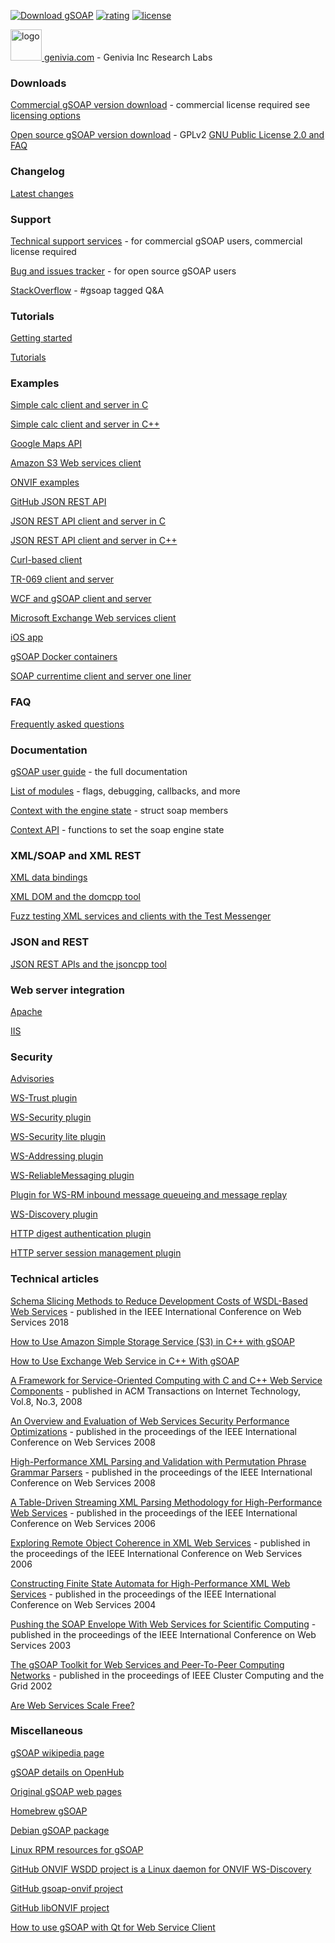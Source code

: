 <a style="vertical-align:top;" target="_blank" href="https://sourceforge.net/projects/gsoap2/files/latest/download" rel="nofollow"><img alt="Download gSOAP" src="https://img.shields.io/sourceforge/dm/gsoap2.svg"></a> <a style="vertical-align:top;" target="_blank" href="https://sourceforge.net/projects/gsoap2" rel="nofollow"><img alt="rating" src="https://img.shields.io/badge/rating-★★★★★-brightgreen.svg"></a> <a style="vertical-align:top;" href="#gsoap" rel="nofollow"><img alt="license" src="https://img.shields.io/badge/license-commercial%20or%20GPLv2-blue.svg"></a>

<a href="https://www.genivia.com" target="_blank"><img width="50px" height="50px" alt="logo" src="https://www.genivia.com/images/GeniviaLogo_icon.png"> genivia.com</a> - Genivia Inc Research Labs

### Downloads

[Commercial gSOAP version download](https://www.genivia.com/downloads.html) - commercial license required see [licensing options](https://www.genivia.com/products.html#gsoap)

[Open source gSOAP version download](https://sourceforge.net/projects/gsoap2/files/) - GPLv2 [GNU Public License 2.0 and FAQ](https://www.gnu.org/licenses/old-licenses/gpl-2.0-faq.en.html)

### Changelog

[Latest changes](https://www.genivia.com/changelog.html#latest)

### Support

[Technical support services](https://www.genivia.com/inquire/support.php) - for commercial gSOAP users, commercial license required

[Bug and issues tracker](http://sourceforge.net/p/gsoap2/bugs/) - for open source gSOAP users

[StackOverflow](http://stackoverflow.com/questions/tagged/gsoap) - #gsoap tagged Q&A

### Tutorials

[Getting started](https://www.genivia.com/dev.html)

[Tutorials](https://www.genivia.com/tutorials.html)

### Examples

[Simple calc client and server in C](https://www.genivia.com/examples/calc/index.html)

[Simple calc client and server in C++](https://www.genivia.com/examples/calc++/index.html)

[Google Maps API](https://www.genivia.com/examples/maps/index.html)

[Amazon S3 Web services client](https://www.genivia.com/examples/aws/index.html)

[ONVIF examples](https://www.genivia.com/examples/onvif/index.html)

[GitHub JSON REST API](https://www.genivia.com/examples/git/index.html)

[JSON REST API client and server in C](https://www.genivia.com/examples/json/index.html)

[JSON REST API client and server in C++](https://www.genivia.com/examples/json++/index.html)

[Curl-based client](https://www.genivia.com/examples/curl/index.html)

[TR-069 client and server](https://www.genivia.com/examples/tr069/index.html)

[WCF and gSOAP client and server](https://www.genivia.com/examples/wcf/index.html)

[Microsoft Exchange Web services client](https://www.genivia.com/examples/ews/index.html)

[iOS app](https://www.genivia.com/examples/ios/index.html)

[gSOAP Docker containers](https://www.genivia.com/examples/docker/index.html)

[SOAP currentime client and server one liner](https://www.genivia.com/examples/time/index.html)

### FAQ

[Frequently asked questions](https://www.genivia.com/resources.html)

### Documentation

[gSOAP user guide](https://www.genivia.com/doc/guide/html/index.html) - the full documentation

[List of modules](https://www.genivia.com/doc/guide/html/modules.html) - flags, debugging, callbacks, and more

[Context with the engine state](https://www.genivia.com/doc/guide/html/structsoap.html) - struct soap members

[Context API](https://www.genivia.com/doc/guide/html/group__group__context.html) - functions to set the soap engine state

### XML/SOAP and XML REST

[XML data bindings](https://www.genivia.com/doc/databinding/html/index.html)

[XML DOM and the domcpp tool](https://www.genivia.com/doc/dom/html/index.html)

[Fuzz testing XML services and clients with the Test Messenger](https://www.genivia.com/doc/testmsgr/html/index.html)

### JSON and REST

[JSON REST APIs and the jsoncpp tool](https://www.genivia.com/doc/xml-rpc-json/html/index.html)

### Web server integration

[Apache](https://www.genivia.com/doc/apache/html/index.html)

[IIS](https://www.genivia.com/doc/isapi/html/index.html)

### Security

[Advisories](https://www.genivia.com/advisory.html)

[WS-Trust plugin](https://www.genivia.com/doc/wst/html/index.html)

[WS-Security plugin](https://www.genivia.com/doc/wsse/html/wsse.html)

[WS-Security lite plugin](https://www.genivia.com/doc/wsse-lite/html/wsse.html)

[WS-Addressing plugin](https://www.genivia.com/doc/wsa/html/wsa_0.html)

[WS-ReliableMessaging plugin](https://www.genivia.com/doc/wsrm/html/wsrm_0.html)

[Plugin for WS-RM inbound message queueing and message replay](https://www.genivia.com/doc/wsrm/html/mq_0.html)

[WS-Discovery plugin](https://www.genivia.com/doc/wsdd/html/wsdd_0.html)

[HTTP digest authentication plugin](https://www.genivia.com/doc/httpda/html/httpda.html)

[HTTP server session management plugin](https://www.genivia.com/doc/sessions/html/index.html)

### Technical articles

[Schema Slicing Methods to Reduce Development Costs of WSDL-Based Web Services](https://www.genivia.com/slicing.html) - published in the IEEE International Conference on Web Services 2018

[How to Use Amazon Simple Storage Service (S3) in C++ with gSOAP](http://www.codeproject.com/Articles/1108296/How-to-Use-Amazon-Simple-Storage-Service-S-in-Cplu)

[How to Use Exchange Web Service in C++ With gSOAP](https://www.codeproject.com/Articles/1119224/How-to-Use-Exchange-Web-Service-in-Cplusplus-With)

[A Framework for Service-Oriented Computing with C and C++ Web Service Components](https://www.genivia.com/article8.html) - published in ACM Transactions on Internet Technology, Vol.8, No.3, 2008

[An Overview and Evaluation of Web Services Security Performance Optimizations](https://www.genivia.com/article7.html) - published in the proceedings of the IEEE International Conference on Web Services 2008

[High-Performance XML Parsing and Validation with Permutation Phrase Grammar Parsers](https://www.genivia.com/article6.html) - published in the proceedings of the IEEE International Conference on Web Services 2008

[A Table-Driven Streaming XML Parsing Methodology for High-Performance Web Services](https://www.genivia.com/article5.html) - published in the proceedings of the IEEE International Conference on Web Services 2006

[Exploring Remote Object Coherence in XML Web Services](https://www.genivia.com/article4.html) - published in the proceedings of the IEEE International Conference on Web Services 2006

[Constructing Finite State Automata for High-Performance XML Web Services](https://www.genivia.com/article3.html) - published in the proceedings of the IEEE International Conference on Web Services 2004

[Pushing the SOAP Envelope With Web Services for Scientific Computing](https://www.genivia.com/article2.html) - published in the proceedings of the IEEE International Conference on Web Services 2003

[The gSOAP Toolkit for Web Services and Peer-To-Peer Computing Networks](https://www.genivia.com/article1.html) - published in the proceedings of IEEE Cluster Computing and the Grid 2002

[Are Web Services Scale Free?](https://www.genivia.com/powerlaw.html)

### Miscellaneous

[gSOAP wikipedia page](https://en.wikipedia.org/wiki/GSOAP)

[gSOAP details on OpenHub](https://www.openhub.net/p/gsoap)

[Original gSOAP web pages](https://www.cs.fsu.edu/~engelen/soap.html)

[Homebrew gSOAP](https://formulae.brew.sh/formula/gsoap)

[Debian gSOAP package](https://packages.debian.org/unstable/devel/gsoap)

[Linux RPM resources for gSOAP](https://rpmfind.net/linux/rpm2html/search.php?query=gsoap)

[GitHub ONVIF WSDD project is a Linux daemon for ONVIF WS-Discovery](https://github.com/KoynovStas/wsdd)

[GitHub gsoap-onvif project](https://github.com/xris-hu/gsoap-onvif)

[GitHub libONVIF project](https://github.com/Tereius/libONVIF)

[How to use gSOAP with Qt for Web Service Client](https://wiki.qt.io/How_to_use_gSOAP_with_Qt_for_Web_Service_Client)
